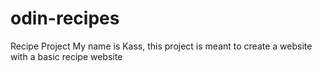 # odin-recipes
Recipe Project
My name is Kass, this project is meant to create a website with a basic recipe website
